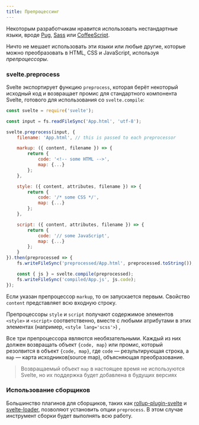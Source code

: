 ```yaml
---
title: Препроцессинг
---
```


Некоторым разработчикам нравится использовать нестандартные языки, вроде [Pug](https://pugjs.org/api/getting-started.html), [Sass](http://sass-lang.com/) или [CoffeeScript](http://coffeescript.org/).

Ничто не мешает использовать эти языки или любые другие, которые можно преобразовать в HTML, CSS и JavaScript, используя *препроцессоры*.


### svelte.preprocess

Svelte экспортирует функцию `preprocess`, которая берёт некоторый исходный код и возвращает промис для стандартного компонента Svelte, готового для использования со `svelte.compile`:

```js
const svelte = require('svelte');

const input = fs.readFileSync('App.html', 'utf-8');

svelte.preprocess(input, {
	filename: 'App.html', // this is passed to each preprocessor

	markup: ({ content, filename }) => {
		return {
			code: '<!-- some HTML -->',
			map: {...}
		};
	},

	style: ({ content, attributes, filename }) => {
		return {
			code: '/* some CSS */',
			map: {...}
		};
	},

	script: ({ content, attributes, filename }) => {
		return {
			code: '// some JavaScript',
			map: {...}
		};
	}
}).then(preprocessed => {
	fs.writeFileSync('preprocessed/App.html', preprocessed.toString());

	const { js } = svelte.compile(preprocessed);
	fs.writeFileSync('compiled/App.js', js.code);
});
```

Если указан препроцессор `markup`, то он запускается первым. Свойство `content` представляет всю входную строку.

Препроцессоры `style` и `script` получают содержимое элементов `<style>` и `<script>` соответственно, вместе с любыми атрибутами в этих элементах (например, `<style lang='scss'>`) ,

Все три препроцессора являются необязательными. Каждый из них должен возвращать объект `{code, map}` или промис, который резолвится в объект `{code, map}`, где `code` — результирующая строка, а `map` — карта исходников(source map), объясняющая преобразование.

> Возвращаемый объект `map` в настоящее время не используются Svelte, но их поддержка будет добавлена в будущих версиях


### Использование сборщиков

Большинство плагинов для сборщиков, таких как [rollup-plugin-svelte](https://github.com/rollup/rollup-plugin-svelte) и [svelte-loader](https://github.com/sveltejs/svelte-loader), позволяют установить опции `preprocess`. В этом случае инструмент сборки будет выполнять всю работу.